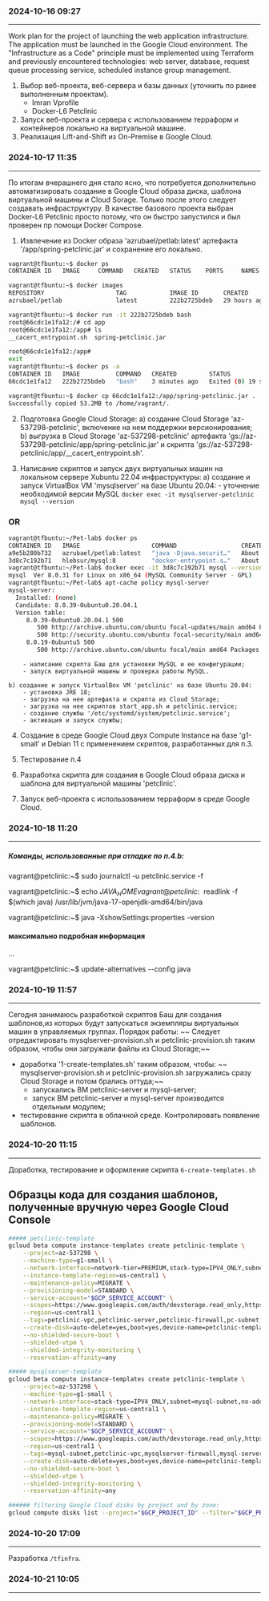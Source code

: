 ### 2024-10-16    09:27
-----------------------

Work plan for the project of launching the web application infrastructure.
The application must be launched in the Google Cloud environment.
The "Infrastructure as a Code" principle must be implemented using Terraform and previously encountered technologies: web server, database, request queue processing service, scheduled instance group management.

1. Выбор веб-проекта, веб-сервера и базы данных (уточнить по ранее выполненным проектам).
    - Imran Vprofile
    - Docker-L6 Petclinic
2. Запуск веб-проекта и сервера с использованием терраформ и контейнеров локально на виртуальной машине.
3. Реализация Lift-and-Shift из On-Premise в Google Cloud.



### 2024-10-17  11:35
---------------------

По итогам вчерашнего дня стало ясно, что потребуется дополнительно автоматизировать создание в Google Cloud образа диска, шаблона виртуальной машины и Cloud Sorage. Только после этого следует создавать инфраструктуру.
В качестве базового проекта выбран Docker-L6 Petclinic просто потому, что он быстро запустился и был проверен пр помощи Docker Compose.


1. Извлечение из Docker образа 'azrubael/petlab:latest' артефакта '/app/spring-petclinic.jar' и сохранение его локально.

```bash
vagrant@tfbuntu:~$ docker ps
CONTAINER ID   IMAGE     COMMAND   CREATED   STATUS    PORTS     NAMES

vagrant@tfbuntu:~$ docker images
REPOSITORY                    TAG            IMAGE ID       CREATED         SIZE
azrubael/petlab               latest         222b2725bdeb   29 hours ago    373MB

vagrant@tfbuntu:~$ docker run -it 222b2725bdeb bash
root@66cdc1e1fa12:/# cd app
root@66cdc1e1fa12:/app# ls
__cacert_entrypoint.sh  spring-petclinic.jar

root@66cdc1e1fa12:/app# 
exit
vagrant@tfbuntu:~$ docker ps -a
CONTAINER ID   IMAGE          COMMAND   CREATED         STATUS                      PORTS     NAMES
66cdc1e1fa12   222b2725bdeb   "bash"    3 minutes ago   Exited (0) 19 seconds ago             tender_bouman

vagrant@tfbuntu:~$ docker cp 66cdc1e1fa12:/app/spring-petclinic.jar .
Successfully copied 53.2MB to /home/vagrant/.
```


2. Подготовка Google Cloud Storage:
    a) создание Cloud Storage 'az-537298-petclinic', включение на нем поддержки версионирования;
    b) выгрузка в Cloud Storage 'az-537298-petclinic' артефакта 'gs://az-537298-petclinic/app/spring-petclinic.jar' и скрипта 'gs://az-537298-petclinic/app/__cacert_entrypoint.sh'.


3. Написание скриптов и запуск двух виртуальных машин на локальном сервере Xubuntu 22.04 инфраструктуры:
    a) создание и запуск VirtualBox VM 'mysqlserver' на базе Ubuntu 20.04:
        - уточнение необходимой версии MySQL
  `docker exec -it mysqlserver-petclinic mysql --version`
### OR 
```bash
vagrant@tfbuntu:~/Pet-lab$ docker ps
CONTAINER ID   IMAGE                    COMMAND                  CREATED              STATUS                        PORTS                                                  NAMES
a9e5b280b732   azrubael/petlab:latest   "java -Djava.securit…"   About a minute ago   Up About a minute (healthy)   0.0.0.0:8080->8080/tcp, :::8080->8080/tcp              pet-lab-petclinic-1
3d8c7c192b71   hlebsur/mysql:8          "docker-entrypoint.s…"   About a minute ago   Up 46 seconds                 0.0.0.0:3306->3306/tcp, :::3306->3306/tcp, 33060/tcp   pet-lab-mysqlserver-1
vagrant@tfbuntu:~/Pet-lab$ docker exec -it 3d8c7c192b71 mysql --version
mysql  Ver 8.0.31 for Linux on x86_64 (MySQL Community Server - GPL)
vagrant@tfbuntu:~/Pet-lab$ apt-cache policy mysql-server
mysql-server:
  Installed: (none)
  Candidate: 8.0.39-0ubuntu0.20.04.1
  Version table:
     8.0.39-0ubuntu0.20.04.1 500
        500 http://archive.ubuntu.com/ubuntu focal-updates/main amd64 Packages
        500 http://security.ubuntu.com/ubuntu focal-security/main amd64 Packages
     8.0.19-0ubuntu5 500
        500 http://archive.ubuntu.com/ubuntu focal/main amd64 Packages
```
        - написание скрипта Баш для установки MySQL и ее конфигурации;
        - запуск виртуальной машины и проверка работы MySQL.

    b) создание и запуск VirtualBox VM 'petclinic' на базе Ubuntu 20.04:
        - установка JRE 18;
        - загрузка на нее артефакта и скрипта из Cloud Storage;
        - загрузка на нее скриптов start_app.sh и petclinic.service;
        - создание службы '/etc/systemd/system/petclinic.service';
        - активация и запуск службы; 


4. Создание в среде Google Cloud двух Compute Instance на базе 'g1-small' и Debian 11 с применением скриптов, разработанных для п.3.


5. Тестирование п.4


6. Разработка скрипта для создания в Google Cloud образа диска и шаблона для виртуальной машины 'petclinic'.


7. Запуск веб-проекта с использованием терраформ в среде Google Cloud.




### 2024-10-18  11:20
---------------------

##### Команды, использованные при отладке по п.4.b:
vagrant@petclinic:~$ sudo journalctl -u petclinic.service -f

vagrant@petclinic:~$ echo $JAVA_HOME
vagrant@petclinic:~$ readlink -f $(which java)
/usr/lib/jvm/java-17-openjdk-amd64/bin/java

vagrant@petclinic:~$ java -XshowSettings:properties -version
#### максимально подробная информация
...

vagrant@petclinic:~$ update-alternatives --config java



### 2024-10-19  11:57
---------------------

Сегодня занимаюсь разработкой скриптов Баш для создания шаблонов,из которых будут запускаться экземпляры виртуальных машин в управляемых группах.
Порядок работы:
~~ Следует отредактировать mysqlserver-provision.sh и petclinic-provision.sh таким образом, чтобы они загружали файлы из Cloud Storage;~~
+ доработка '1-create-templates.sh' таким образом, чтобы:
    ~~ mysqlserver-provision.sh и petclinic-provision.sh загружались сразу Cloud Storage и потом брались оттуда;~~
    - запускались ВМ petclinic-server и mysql-server;
    - запуск ВМ petclinic-server и mysql-server производится отдельным модулем;
+ тестирование скрипта в облачной среде. Контролировать появление шаблонов.




### 2024-10-20  11:15
---------------------

Доработка, тестирование и оформление скрипта `6-create-templates.sh`

**Образцы кода для создания шаблонов, полученные вручную через Google Cloud Console**
----------------

```bash
##### petclinic-template
gcloud beta compute instance-templates create petclinic-template \
    --project=az-537298 \
    --machine-type=g1-small \
    --network-interface=network-tier=PREMIUM,stack-type=IPV4_ONLY,subnet=pc-subnet \
    --instance-template-region=us-central1 \
    --maintenance-policy=MIGRATE \
    --provisioning-model=STANDARD \
    --service-account="$GCP_SERVICE_ACCOUNT" \
    --scopes=https://www.googleapis.com/auth/devstorage.read_only,https://www.googleapis.com/auth/logging.write,https://www.googleapis.com/auth/monitoring.write,https://www.googleapis.com/auth/service.management.readonly,https://www.googleapis.com/auth/servicecontrol,https://www.googleapis.com/auth/trace.append \
    --region=us-central1 \
    --tags=petclinic-vpc,petclinic-server,petclinic-firewall,pc-subnet,lb-health-check \
    --create-disk=auto-delete=yes,boot=yes,device-name=petclinic-template,image=projects/az-537298/global/images/petclinic-image,mode=rw,size=10,type=pd-balanced \
    --no-shielded-secure-boot \
    --shielded-vtpm \
    --shielded-integrity-monitoring \
    --reservation-affinity=any

##### mysqlserver-template
gcloud beta compute instance-templates create petclinic-template \
    --project=az-537298 \
    --machine-type=g1-small \
    --network-interface=stack-type=IPV4_ONLY,subnet=mysql-subnet,no-address \
    --instance-template-region=us-central1 \
    --maintenance-policy=MIGRATE \
    --provisioning-model=STANDARD \
    --service-account="$GCP_SERVICE_ACCOUNT" \
    --scopes=https://www.googleapis.com/auth/devstorage.read_only,https://www.googleapis.com/auth/logging.write,https://www.googleapis.com/auth/monitoring.write,https://www.googleapis.com/auth/service.management.readonly,https://www.googleapis.com/auth/servicecontrol,https://www.googleapis.com/auth/trace.append \
    --region=us-central1 \
    --tags=mysql-subnet,petclinic-vpc,mysqlserver-firewall,mysql-server,lb-health-check \
    --create-disk=auto-delete=yes,boot=yes,device-name=petclinic-template,image=projects/az-537298/global/images/mysqlserver-image,mode=rw,size=10,type=pd-balanced \
    --no-shielded-secure-boot \
    --shielded-vtpm \
    --shielded-integrity-monitoring \
    --reservation-affinity=any

###### filtering Google Cloud disks by project and by zone:
gcloud compute disks list --project="$GCP_PROJECT_ID" --filter="$GCP_PROJECT_ID"
```


### 2024-10-20  17:09
---------------------

Разработка `/tfinfra`.


### 2024-10-21  10:05
---------------------

